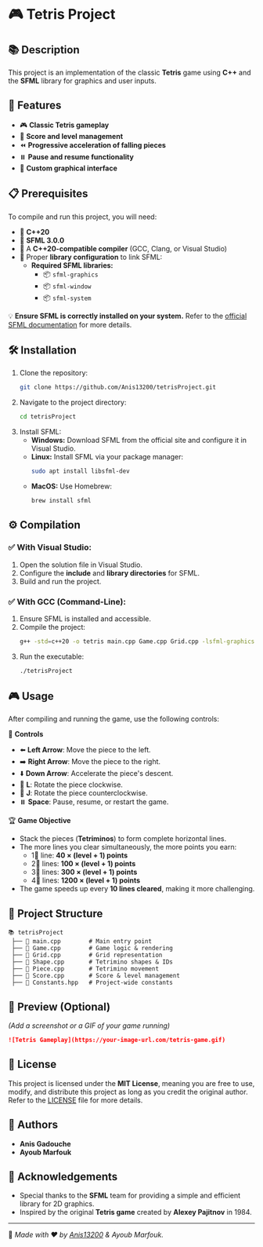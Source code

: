 # 🎮 Tetris Project

## 📚 Description
This project is an implementation of the classic **Tetris** game using **C++** and the **SFML** library for graphics and user inputs.

## 🚀 Features
- 🎮 **Classic Tetris gameplay**
- 🌊 **Score and level management**
- ⏪ **Progressive acceleration of falling pieces**
- ⏸️ **Pause and resume functionality**
- 🎨 **Custom graphical interface**

## 📋 Prerequisites
To compile and run this project, you will need:
- 🔹 **C++20**
- 🔹 **SFML 3.0.0**
- 🔹 A **C++20-compatible compiler** (GCC, Clang, or Visual Studio)
- 🔹 Proper **library configuration** to link SFML:
    - **Required SFML libraries:**
      - 📦 `sfml-graphics`
      - 📦 `sfml-window`
      - 📦 `sfml-system`

💡 **Ensure SFML is correctly installed on your system.** Refer to the [official SFML documentation](https://www.sfml-dev.org/documentation/) for more details.

## 🛠️ Installation
1. Clone the repository:
    ```sh
    git clone https://github.com/Anis13200/tetrisProject.git
    ```
2. Navigate to the project directory:
    ```sh
    cd tetrisProject
    ```
3. Install SFML:
    - **Windows:** Download SFML from the official site and configure it in Visual Studio.
    - **Linux:** Install SFML via your package manager:
      ```sh
      sudo apt install libsfml-dev
      ```
    - **MacOS:** Use Homebrew:
      ```sh
      brew install sfml
      ```

## ⚙️ Compilation
### ✅ With Visual Studio:
1. Open the solution file in Visual Studio.
2. Configure the **include** and **library directories** for SFML.
3. Build and run the project.

### ✅ With GCC (Command-Line):
1. Ensure SFML is installed and accessible.
2. Compile the project:
    ```sh
    g++ -std=c++20 -o tetris main.cpp Game.cpp Grid.cpp -lsfml-graphics -lsfml-window -lsfml-system
    ```
3. Run the executable:
    ```sh
    ./tetrisProject
    ```

## 🎮 Usage
After compiling and running the game, use the following controls:

🎯 **Controls**
- ⬅️ **Left Arrow**: Move the piece to the left.
- ➡️ **Right Arrow**: Move the piece to the right.
- ⬇️ **Down Arrow**: Accelerate the piece's descent.
- 🔄 **L**: Rotate the piece clockwise.
- 🔁 **J**: Rotate the piece counterclockwise.
- ⏸️ **Space**: Pause, resume, or restart the game.

🏆 **Game Objective**
- Stack the pieces (**Tetriminos**) to form complete horizontal lines.
- The more lines you clear simultaneously, the more points you earn:
    - 1⃣ line: **40 × (level + 1) points**
    - 2⃣ lines: **100 × (level + 1) points**
    - 3⃣ lines: **300 × (level + 1) points**
    - 4⃣ lines: **1200 × (level + 1) points**
- The game speeds up every **10 lines cleared**, making it more challenging.

## 📂 Project Structure
```
📚 tetrisProject
 ├── 📄 main.cpp        # Main entry point
 ├── 📄 Game.cpp        # Game logic & rendering
 ├── 📄 Grid.cpp        # Grid representation
 ├── 📄 Shape.cpp       # Tetrimino shapes & IDs
 ├── 📄 Piece.cpp       # Tetrimino movement
 ├── 📄 Score.cpp       # Score & level management
 ├── 📄 Constants.hpp   # Project-wide constants
```

## 📸 Preview (Optional)
*(Add a screenshot or a GIF of your game running)*
```md
![Tetris Gameplay](https://your-image-url.com/tetris-game.gif)
```

## 📝 License
This project is licensed under the **MIT License**, meaning you are free to use, modify, and distribute this project as long as you credit the original author.  
Refer to the [LICENSE](LICENSE) file for more details.

## 👥 Authors
- **Anis Gadouche**
- **Ayoub Marfouk**

## 🙌 Acknowledgements
- Special thanks to the **SFML** team for providing a simple and efficient library for 2D graphics.
- Inspired by the original **Tetris game** created by **Alexey Pajitnov** in 1984.

---

🚀 *Made with ❤️ by [Anis13200](https://github.com/Anis13200) & Ayoub Marfouk.*
